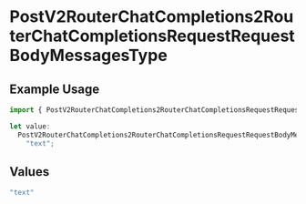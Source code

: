 # PostV2RouterChatCompletions2RouterChatCompletionsRequestRequestBodyMessagesType

## Example Usage

```typescript
import { PostV2RouterChatCompletions2RouterChatCompletionsRequestRequestBodyMessagesType } from "orq-poc-typescript/models/operations";

let value:
  PostV2RouterChatCompletions2RouterChatCompletionsRequestRequestBodyMessagesType =
    "text";
```

## Values

```typescript
"text"
```